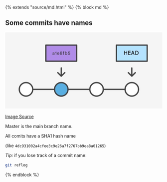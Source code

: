 {% extends "source/md.html" %}
{% block md %}

## Some commits have names

![git commit names](images/git_commit_names.jpg)

[Image Source](https://www.atlassian.com/git/tutorials/viewing-old-commits)

Master is the main branch name.

All comits have a SHA1 hash name

(like `4dc931002a4cfee3c9e26a7f2767bb9ea8a01265`)

*Tip:* if you lose track of a commit name:
```bash
git reflog
```

{% endblock %}
